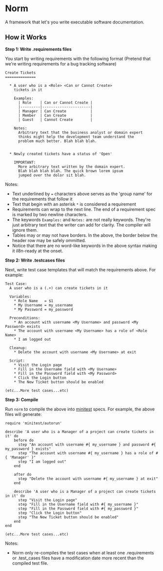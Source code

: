 Norm
====
A framework that let's you write executable software documentation.

How it Works
------------

**Step 1: Write .requirements files**

You start by writing requirements with the following format (Pretend
that we're writing requirements for a bug tracking software)

```
Create Tickets
==============

  * A user who is a <Role> <Can or Cannot Create> 
    tickets in it
  
    Examples:
      | Role    | Can or Cannot Create |
      |---------|----------------------|
      | Manager | Can Create           |
      | Member  | Can Create           |
      | Guest   | Cannot Create        |
      
    Notes:
      Arbitrary text that the business analyst or domain expert
      thinks might help the development team understand the 
      problem much better. Blah blah blah.


  * Newly created tickets have a status of 'Open'
  
    IMPORTANT:
      More arbitrary text written by the domain expert.
      Blah blah blah blah. The quick brown lorem ipsum
      jumped over the dolor sit blah.
```

Notes:

 * Text underlined by `=` characters above serves as the 'group name' 
   for the requirements that follow it
 * Text that begin with an asterisk `*` is considered a requirement
 * Requirements can wrap to the next line. The end of a requirement 
   spec is marked by two newline characters.
 * The keywords `Examples:` and `Notes:` are not really keywords. They're 
   just arbitrary text that the writer can add for clarity. The compiler
   will ignore them.
 * Tables may or may not have borders. In the above, the border below the
   header row may be safely ommitted.
 * Notice that there are no word-like keywords in the above syntax making 
   it il8n-ready at the onset.
   
**Step 2: Write .testcases files**

Next, write test case templates that will match the requirements above. For example:

```
Test Case:
  A user who is a (.+) can create tickets in it
  
  Variables:
    * Role Name   = $1
    * My Username = my_username
    * My Password = my_password

  Preconditions:
    * An account with username <My Username> and password <My Password> exists
    * The account with username <My Username> has a role of <Role Name>
    * I am logged out
  
  Cleanup:
    * Delete the account with username <My Username> at exit
  
  Script:
    * Visit the Login page
    * Fill in the Username field with <My Username>
    * Fill in the Password field with <My Password>
    * Click the Login button
    * The New Ticket button should be enabled

(etc...More test cases...etc)
```

**Step 3: Compile**

Run `norm` to compile the above into [minitest](https://github.com/seattlerb/minitest) specs. For example, the above files will generate:

```
require 'minitest/autorun'

describe 'A user who is a Manager of a project can create tickets in it' do
    before do
      step "An account with username #{ my_username } and password #{ my_password } exists"
      step "The account with username #{ my_username } has a role of #{ 'Manager' }"
      step "I am logged out"
    end
    
    after do
      step "Delete the account with username #{ my_username } at exit"
    end
    
    describe 'A user who is a Manager of a project can create tickets in it' do
      step "Visit the Login page"
      step "Fill in the Username field with #{ my_username }"
      step "Fill in the Password field with #{ my_password }"
      step "Click the Login button"
      step "The New Ticket button should be enabled"
    end
end

(etc...More test cases...etc)
```

Notes:

  * Norm only re-compiles the test cases when at least one .requirements or .test_cases files have a modification date more recent than the compiled test file.